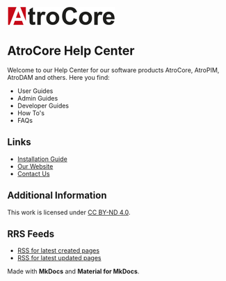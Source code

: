 ![logo](logo.png)

# AtroCore Help Center

Welcome to our Help Center for our software products AtroCore, AtroPIM, AtroDAM and others. Here you find:

- User Guides
- Admin Guides
- Developer Guides
- How To's
- FAQs

## Links
- [Installation Guide](./atrocore/admin-guide/installation.md)
- [Our Website](https://atrocore.com)
- [Contact Us](https://www.atrocore.com/contact)

## Additional Information

This work is licensed under [CC BY-ND 4.0](https://creativecommons.org/licenses/by-nd/4.0/).

## RRS Feeds
- [RSS for latest created pages](https://help.atrocore.com/feed_rss_created.xml)
- [RSS for latest updated pages](https://help.atrocore.com/feed_rss_created.xml)

Made with **MkDocs** and **Material for MkDocs**.
